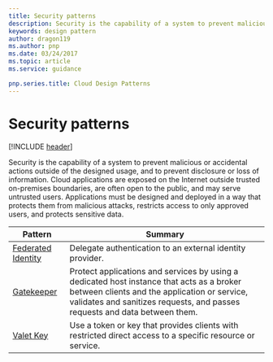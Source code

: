 ```yaml
---
title: Security patterns
description: Security is the capability of a system to prevent malicious or accidental actions outside of the designed usage, and to prevent disclosure or loss of information. Cloud applications are exposed on the Internet outside trusted on-premises boundaries, are often open to the public, and may serve untrusted users. Applications must be designed and deployed in a way that protects them from malicious attacks, restricts access to only approved users, and protects sensitive data.
keywords: design pattern
author: dragon119
ms.author: pnp
ms.date: 03/24/2017
ms.topic: article
ms.service: guidance

pnp.series.title: Cloud Design Patterns
---
```


# Security patterns

[!INCLUDE [header](../../_includes/header.md)]

Security is the capability of a system to prevent malicious or accidental actions outside of the designed usage, and to prevent disclosure or loss of information. Cloud applications are exposed on the Internet outside trusted on-premises boundaries, are often open to the public, and may serve untrusted users. Applications must be designed and deployed in a way that protects them from malicious attacks, restricts access to only approved users, and protects sensitive data.

| Pattern | Summary |
| ------- | ------- |
| [Federated Identity](../federated-identity.md) | Delegate authentication to an external identity provider. |
| [Gatekeeper](../gatekeeper.md) | Protect applications and services by using a dedicated host instance that acts as a broker between clients and the application or service, validates and sanitizes requests, and passes requests and data between them. |
| [Valet Key](../valet-key.md) | Use a token or key that provides clients with restricted direct access to a specific resource or service. |
